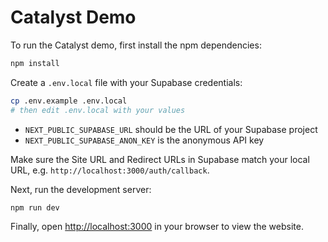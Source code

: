 # Catalyst Demo

To run the Catalyst demo, first install the npm dependencies:

```bash
npm install
```

Create a `.env.local` file with your Supabase credentials:

```bash
cp .env.example .env.local
# then edit .env.local with your values
```

- `NEXT_PUBLIC_SUPABASE_URL` should be the URL of your Supabase project
- `NEXT_PUBLIC_SUPABASE_ANON_KEY` is the anonymous API key

Make sure the Site URL and Redirect URLs in Supabase match your local URL, e.g. `http://localhost:3000/auth/callback`.

Next, run the development server:

```bash
npm run dev
```

Finally, open [http://localhost:3000](http://localhost:3000) in your browser to view the website.
